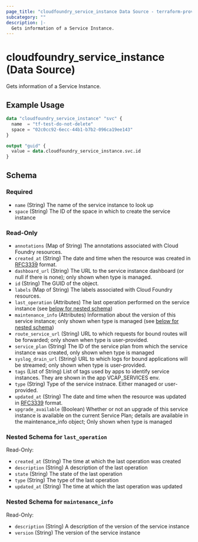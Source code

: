 ```yaml
---
page_title: "cloudfoundry_service_instance Data Source - terraform-provider-cloudfoundry"
subcategory: ""
description: |-
  Gets information of a Service Instance.
---
```


# cloudfoundry_service_instance (Data Source)

Gets information of a Service Instance.

## Example Usage

```terraform
data "cloudfoundry_service_instance" "svc" {
  name  = "tf-test-do-not-delete"
  space = "02c0cc92-6ecc-44b1-b7b2-096ca19ee143"
}

output "guid" {
  value = data.cloudfoundry_service_instance.svc.id
}
```

<!-- schema generated by tfplugindocs -->
## Schema

### Required

- `name` (String) The name of the service instance to look up
- `space` (String) The ID of the space in which to create the service instance

### Read-Only

- `annotations` (Map of String) The annotations associated with Cloud Foundry resources.
- `created_at` (String) The date and time when the resource was created in [RFC3339](https://www.ietf.org/rfc/rfc3339.txt) format.
- `dashboard_url` (String) The URL to the service instance dashboard (or null if there is none); only shown when type is managed.
- `id` (String) The GUID of the object.
- `labels` (Map of String) The labels associated with Cloud Foundry resources.
- `last_operation` (Attributes) The last operation performed on the service instance (see [below for nested schema](#nestedatt--last_operation))
- `maintenance_info` (Attributes) Information about the version of this service instance; only shown when type is managed (see [below for nested schema](#nestedatt--maintenance_info))
- `route_service_url` (String) URL to which requests for bound routes will be forwarded; only shown when type is user-provided.
- `service_plan` (String) The ID of the service plan from which the service instance was created, only shown when type is managed
- `syslog_drain_url` (String) URL to which logs for bound applications will be streamed; only shown when type is user-provided.
- `tags` (List of String) List of tags used by apps to identify service instances. They are shown in the app VCAP_SERVICES env.
- `type` (String) Type of the service instnace. Either managed or user-provided.
- `updated_at` (String) The date and time when the resource was updated in [RFC3339](https://www.ietf.org/rfc/rfc3339.txt) format.
- `upgrade_available` (Boolean) Whether or not an upgrade of this service instance is available on the current Service Plan; details are available in the maintenance_info object; Only shown when type is managed

<a id="nestedatt--last_operation"></a>
### Nested Schema for `last_operation`

Read-Only:

- `created_at` (String) The time at which the last operation was created
- `description` (String) A description of the last operation
- `state` (String) The state of the last operation
- `type` (String) The type of the last operation
- `updated_at` (String) The time at which the last operation was updated


<a id="nestedatt--maintenance_info"></a>
### Nested Schema for `maintenance_info`

Read-Only:

- `description` (String) A description of the version of the service instance
- `version` (String) The version of the service instance